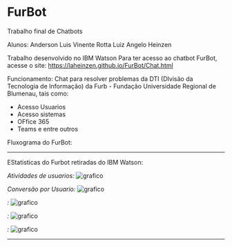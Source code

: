 # FurBot
Trabalho final de Chatbots

Alunos: Anderson Luis Vinente Rotta 
        Luiz Angelo Heinzen
        
Trabalho desenvolvido no IBM Watson
Para ter acesso ao chatbot FurBot, acesse o site: https://laheinzen.github.io/FurBot/Chat.html 

Funcionamento: Chat para resolver problemas da DTI (DIvisão da Tecnologia de Informação) da Furb - Fundação Universidade Regional de Blumenau, tais como:

- Acesso Usuarios
- Acesso sistemas
- OFfice 365
- Teams e entre outros

Fluxograma do FurBot:

--------------------------------------

EStatisticas do Furbot retiradas do IBM Watson:

*Atividades de usuarios:*
![grafico](https://laheinzen.github.io/FurBot/atividade%20de%20users.jpg)


*Conversão por Usuario:*
![grafico](https://github.com/laheinzen/FurBot/blob/master/docs/conversas%C3%A3o%20por%20usuario.jpg)

*:*
![grafico](https://laheinzen.github.io/FurBot/)

*:*
![grafico](https://laheinzen.github.io/FurBot/)

*:*
![grafico](https://laheinzen.github.io/FurBot/)


---------------------------------------------
